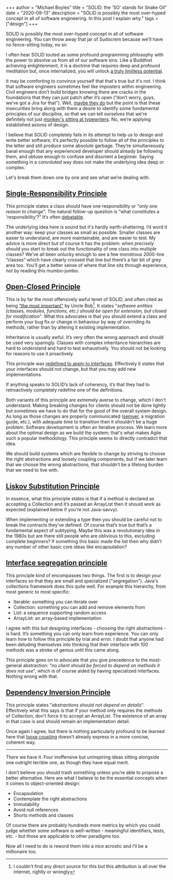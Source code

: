 +++
author = "Michael Boyles"
title = "SOLID: the 'SO' stands for Snake Oil"
date = "2020-09-13"
description = "SOLID is possibly the most over-hyped concept in all of software engineering. In this post I explain why."
tags = ["design"]
+++

SOLID is possibly the most over-hyped concept in all of software engineering. You can throw away that jar of Sudocrem because we'll have no fence-sitting today, no sir.

<!--more-->

I often hear SOLID touted as some profound programming philosophy with the power to absolve us from all of our software sins. Like a Buddhist achieving enlightenment, it is a doctrine that requires deep and profound meditation but, once internalized, you will unlock [a truly limitless potential](https://stackoverflow.com/users/22656/jon-skeet).

It may be comforting to convince yourself that that's true but it's not. I think that software engineers sometimes feel like imposters within engineering. Civil engineers don’t build bridges knowing there are cracks in the foundations that they can just patch after it’s open (“don’t worry, guys, we’ve got a Jira for that”). Well, [maybe they do](https://en.wikipedia.org/wiki/List_of_bridge_failures) but the point is that these insecurities bring along with them a desire to identify some fundamental principles of our discipline, so that we can tell ourselves that we're definitely not just [monkey's sitting at typewriters](https://en.wikipedia.org/wiki/Infinite_monkey_theorem). No, we’re applying established axioms of design.

I believe that SOLID completely fails in its attempt to help us to design and write better software; it’s perfectly possible to follow all of the principles to the letter and still produce some absolute garbage. They’re simultaneously banal enough that any experienced developer should already be following them, and obtuse enough to confuse and disorient a beginner. Saying something in a convoluted way does not make the underlying idea deep or complex.

Let's break them down one by one and see what we’re dealing with.

## [Single-Responsibility Principle](https://en.wikipedia.org/wiki/Single-responsibility_principle)

This principle states a class should have one responsibility or "*only one reason to change*". The natural follow-up question is “what constitutes a 'responsibility'?” It’s often [debatable](https://softwareengineering.stackexchange.com/questions/345018/when-using-the-single-responsibility-principle-what-constitutes-a-responsibili).

The underlying idea here is sound but it's hardly earth-shattering. I’d word it another way: keep your classes as small as possible. Smaller classes are easier to understand, are more maintainable, and are easier to test. My advice is more direct but of course it has the problem: when *precisely* should you start to break out the functionality of one class into multiple classes? We’ve all been unlucky enough to see a few monstrous 2000-line “classes” which have clearly crossed that line but there’s a fair bit of grey area too. You’ll get a better sense of where that line sits through experience, not by reading this mumbo-jumbo.

## [Open-Closed Principle](https://en.wikipedia.org/wiki/Open%E2%80%93closed_principle) 

This is by far the most offensively awful tenet of SOLID, and often cited as being ["the most important"](https://www.dictionary.com/browse/wrong) by Uncle Bob[^1]. It states "*software entities (classes, modules, functions, etc.) should be open for extension, but closed for modification*". What this advocates is that you should extend a class and perform your bug fix or change in behaviour by way of overriding its methods, rather than by altering it existing implementation.

Inheritance is usually awful. It’s very often the wrong approach and should be used very sparingly. Classes with complex inheritance hierarchies are hard to understand and hard to test exhaustively. You should not be looking for reasons to use it proactively.

This principle was [redefined to apply to interfaces](https://en.wikipedia.org/wiki/Open%E2%80%93closed_principle#Polymorphic_open%E2%80%93closed_principle). Effectively it states that your interfaces should not change, but that you may add new implementations.

If anything speaks to SOLID’s lack of coherency, it’s that they had to retroactively completely redefine one of the definitions.

Both variants of this principle are extremely averse to change, which I don't understand. Making breaking changes for clients should not be done lightly but sometimes we have to do that for the good of the overall system design. As long as those changes are properly communicated ([semver](https://semver.org/), a migration guide, etc.), with adequate time to transition then it shouldn't be a huge problem. Software development is often an iterative process. We learn more about the optimal design as we build the system; that's what makes Agile such a popular methodology. This principle seems to directly contradict that idea.

We should build systems which are flexible to change by striving to choose the right abstractions and loosely coupling components, but if we later learn that we choose the wrong abstractions, that shouldn’t be a lifelong burden that we need to live with.

## [Liskov Substitution Principle](https://en.wikipedia.org/wiki/Liskov_substitution_principle)

In essence, what this principle states is that if a method is declared as accepting a Collection and it’s passed an ArrayList then it should work as expected (explained below if you’re not Java-savvy).

When implementing or extending a type then you should be careful not to break the contracts they’ve defined. Of course that’s true but that’s a fundamental aspect of subtyping. Maybe this was a revolutionary idea in the 1980s but are there still people who are oblivious to this, excluding complete beginners? If something this basic made the list then why didn’t any number of other basic core ideas like encapsulation?

## [Interface segregation principle](https://en.wikipedia.org/wiki/Interface_segregation_principle)

This principle kind of encompasses two things. The first is to design your interfaces so that they are small and specialized ("segregation"). Java's collections framework does this quite well. For example this hierarchy, from most generic to most specific:

 - Iterable: something you can iterate over
 - Collection: something you can add and remove elements from
 - List: a sequence supporting random access
 - ArrayList: an array-based implementation

I agree with this but designing interfaces - choosing the right abstractions - is hard. It’s something you can only learn from experience. You can only learn *how* to follow this principle by trial and error. I doubt that anyone had been deluding themselves into thinking that their interface with 100 methods was a stroke of genius until this came along.
 
This principle goes on to advocate that you give precedence to the most-general abstraction: "*no client should be forced to depend on methods it does not use*", which is of course aided by having specialized interfaces. Nothing wrong with that.

## [Dependency Inversion Principle](https://en.wikipedia.org/wiki/Dependency_inversion_principle)

This principle states "*abstractions should not depend on details*". Effectively what this says is that if your method only requires the methods of Collection, don't force it to accept an ArrayList. The existence of an array in that case is and should remain an implementation detail.

Once again I agree, but there is nothing particularly profound to be learned here that [loose coupling](https://en.wikipedia.org/wiki/Loose_coupling) doesn't already express in a more concise, coherent way.

---

There we have it. Four inoffensive but uninspiring ideas sitting alongside one outright terrible one, as though they have equal merit.

I don’t believe you should trash something unless you’re able to propose a better alternative. Here are what I believe to be the essential concepts when it comes to object-oriented design:

 - Encapsulation
 - Contemplate the right abstractions
 - Immutability
 - Avoid null references
 - Shorts methods and classes

Of course there are probably hundreds more metrics by which you could judge whether some software is well-written - meaningful identifiers, tests, etc. - but those are applicable to other paradigms too.

Now all I need to do is reword them into a nice acrostic and I’ll be a millionaire too.

[^1]: I couldn't find any direct source for this but this attribution is all over the internet, rightly or wrongly
